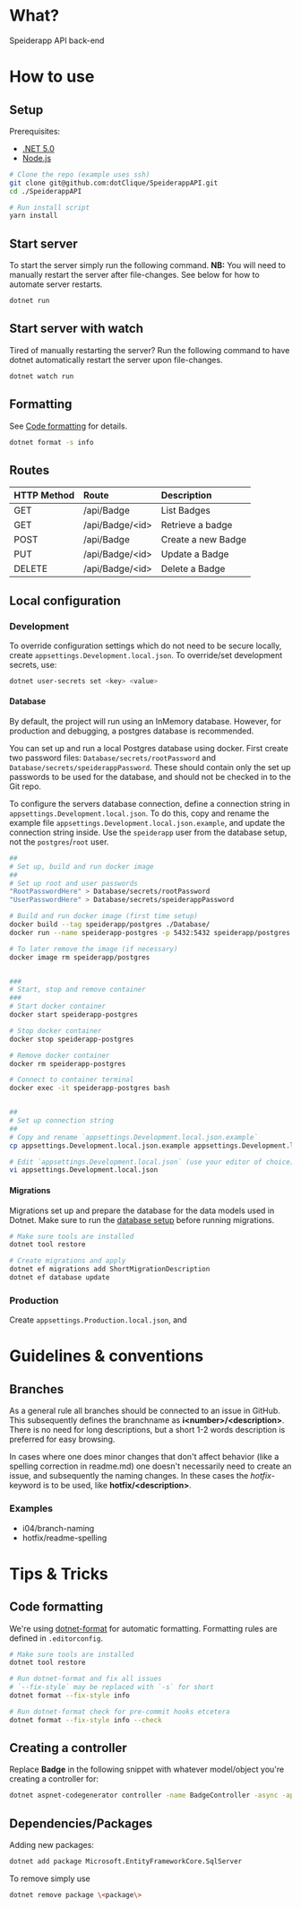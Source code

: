 # What?
Speiderapp API back-end


# How to use

## Setup
Prerequisites:
* [.NET 5.0](https://dotnet.microsoft.com/download/dotnet/5.0)
* [Node.js](https://nodejs.org/en/)

```bash
# Clone the repo (example uses ssh)
git clone git@github.com:dotClique/SpeiderappAPI.git
cd ./SpeiderappAPI

# Run install script
yarn install
```

## Start server
To start the server simply run the following command.
**NB:** You will need to manually restart the server after file-changes. See below for how to automate server restarts.
```bash
dotnet run
```

## Start server with watch
Tired of manually restarting the server? Run the following command to have dotnet automatically restart the server upon file-changes.
```bash
dotnet watch run
```

## Formatting
See [Code formatting](#code-formatting) for details.
```bash
dotnet format -s info
```

## Routes
| HTTP Method | Route             | Description        |
| :---------- | :---------------- | :----------------- |
| GET         | /api/Badge        | List Badges        |
| GET         | /api/Badge/\<id\> | Retrieve a badge   |
| POST        | /api/Badge        | Create a new Badge |
| PUT         | /api/Badge/\<id\> | Update a Badge     |
| DELETE      | /api/Badge/\<id\> | Delete a Badge     |


## Local configuration

### Development
To override configuration settings which do not need to be secure locally,
create
```appsettings.Development.local.json```.
To override/set development secrets,
use:
```bash
dotnet user-secrets set <key> <value>
```


#### Database

By default, the project will run using an InMemory database.
However, for production and debugging, a postgres database is recommended.

You can set up and run a local Postgres database using docker.
First create two password files: `Database/secrets/rootPassword` and `Database/secrets/speiderappPassword`.
These should contain only the set up passwords to be used for the database, and should not be checked in to the Git repo.

To configure the servers database connection, define a connection string in `appsettings.Development.local.json`.
To do this, copy and rename the example file `appsettings.Development.local.json.example`, and update the connection string inside.
Use the `speiderapp` user from the database setup, not the `postgres`/`root` user.

```bash
##
# Set up, build and run docker image
##
# Set up root and user passwords
"RootPasswordHere" > Database/secrets/rootPassword
"UserPasswordHere" > Database/secrets/speiderappPassword

# Build and run docker image (first time setup)
docker build --tag speiderapp/postgres ./Database/
docker run --name speiderapp-postgres -p 5432:5432 speiderapp/postgres

# To later remove the image (if necessary)
docker image rm speiderapp/postgres


###
# Start, stop and remove container
###
# Start docker container
docker start speiderapp-postgres

# Stop docker container
docker stop speiderapp-postgres

# Remove docker container
docker rm speiderapp-postgres

# Connect to container terminal
docker exec -it speiderapp-postgres bash


##
# Set up connection string
##
# Copy and rename `appsettings.Development.local.json.example`
cp appsettings.Development.local.json.example appsettings.Development.local.json

# Edit `appsettings.Development.local.json` (use your editor of choice)
vi appsettings.Development.local.json
```


#### Migrations

Migrations set up and prepare the database for the data models used in Dotnet.
Make sure to run the [database setup](#database) before running migrations.

```bash
# Make sure tools are installed
dotnet tool restore

# Create migrations and apply
dotnet ef migrations add ShortMigrationDescription
dotnet ef database update
```

### Production
Create ```appsettings.Production.local.json```, and

# Guidelines & conventions

## Branches
As a general rule all branches should be connected to an issue in GitHub. This subsequently defines the branchname as **i\<number\>/\<description\>**. There is no need for long descriptions, but a short 1-2 words description is preferred for easy browsing.

In cases where one does minor changes that don't affect behavior (like a spelling correction in readme.md) one doesn't necessarily need to create an issue, and subsequently the naming changes. In these cases the *hotfix*-keyword is to be used, like **hotfix/\<description\>**.

### Examples
* i04/branch-naming
* hotfix/readme-spelling


# Tips & Tricks

## Code formatting
We're using [dotnet-format](https://www.nuget.org/packages/dotnet-format/) for automatic formatting.
Formatting rules are defined in `.editorconfig`.
```bash
# Make sure tools are installed
dotnet tool restore

# Run dotnet-format and fix all issues
# `--fix-style` may be replaced with `-s` for short
dotnet format --fix-style info

# Run dotnet-format check for pre-commit hooks etcetera
dotnet format --fix-style info --check
```

## Creating a controller
Replace **Badge** in the following snippet with whatever model/object you're creating a controller for:
```bash
dotnet aspnet-codegenerator controller -name BadgeController -async -api -m Badge -dc BadgeContext -outDir Controllers
```

## Dependencies/Packages
Adding new packages:
```bash
dotnet add package Microsoft.EntityFrameworkCore.SqlServer
```
To remove simply use
```bash
dotnet remove package \<package\>
```

